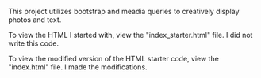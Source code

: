 This project utilizes bootstrap and meadia queries to creatively display photos and text.

To view the HTML I started with, view the "index_starter.html" file. I did not write this code.

To view the modified version of the HTML starter code, view the "index.html" file. I made the modifications.